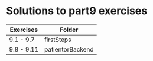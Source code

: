 # Solutions to part9 exercises

| Exercises  | Folder           |
| ---------- | ---------------- |
| 9.1 - 9.7  | firstSteps       |
| 9.8 - 9.11 | patientorBackend |
